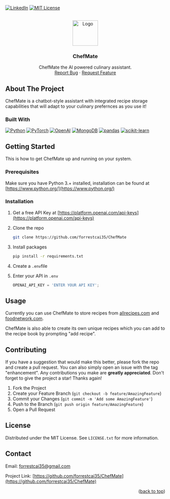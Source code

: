
<a name="readme-top"></a>




[![LinkedIn][linkedin-shield]][linkedin-url]
[![MIT License][license-shield]][license-url]


<!-- PROJECT LOGO -->
<br />
<div align="center">
  <a href="https://github.com/forrestcai35/ChefMate">
    <img src="Sprites/ChefMateIcon.ico" alt="Logo" width="80" height="80">
  </a>

<h3 align="center">ChefMate</h3>

  <p align="center">
    ChefMate the AI powered culinary assistant.
    <br />
    <a href="https://github.com/forrestcai35/ChefMate/issues">Report Bug</a>
    ·
    <a href="https://github.com/forrestcai35/ChefMate/pulls">Request Feature</a>
  </p>
</div>




<!-- ABOUT THE PROJECT -->
## About The Project
ChefMate is a chatbot-style assistant with integrated recipe storage capabilities that will adapt to your culinary prefernces as you use it!



### Built With

[![Python][python-shield]][python-url]
[![PyTorch][pytorch-shield]][pytorch-url]
[![OpenAI][openai-shield]][openai-url]
[![MongoDB][mongodb-shield]][mongodb-url]
[![pandas][pandas-shield]][pandas-url]
[![scikit-learn][scikit-shield]][scikit-url]



<!-- GETTING STARTED -->
## Getting Started

This is how to get ChefMate up and running on your system.

### Prerequisites

Make sure you have Python 3.+ installed, installation can be found at [https://www.python.org/](https://www.python.org/)

### Installation

1. Get a free API Key at [https://platform.openai.com/api-keys](https://platform.openai.com/api-keys)
2. Clone the repo
   ```sh
   git clone https://github.com/forrestcai35/ChefMate
   ```
3. Install packages
   ```sh
   pip install -r requirements.txt
   ```
4. Create a `.env`file

5. Enter your API in `.env`
   ```js
   OPENAI_API_KEY = 'ENTER YOUR API KEY';
   ```




<!-- USAGE EXAMPLES -->
## Usage


Currently you can use ChefMate to store recipes from [allrecipes.com](allrecipes.com) and [foodnetwork.com](foodnetwork.com). 

ChefMate is also able to create its own unique recipes which you can add to the recipe book by prompting "add recipe".






<!-- CONTRIBUTING -->
## Contributing



If you have a suggestion that would make this better, please fork the repo and create a pull request. You can also simply open an issue with the tag "enhancement". Any contributions you make are **greatly appreciated**. 
Don't forget to give the project a star! Thanks again!

1. Fork the Project
2. Create your Feature Branch (`git checkout -b feature/AmazingFeature`)
3. Commit your Changes (`git commit -m 'Add some AmazingFeature'`)
4. Push to the Branch (`git push origin feature/AmazingFeature`)
5. Open a Pull Request





<!-- LICENSE -->
## License

Distributed under the MIT License. See `LICENSE.txt` for more information.




<!-- CONTACT -->
## Contact

Email: forrestcai35@gmail.com

Project Link: [https://github.com/forrestcai35/ChefMate](https://github.com/forrestcai35/ChefMate)

<p align="right">(<a href="#readme-top">back to top</a>)</p>



<!-- MARKDOWN LINKS & IMAGES -->
<!-- https://www.markdownguide.org/basic-syntax/#reference-style-links -->
[contributors-shield]: https://img.shields.io/github/contributors/github_username/repo_name.svg?style=for-the-badge
[contributors-url]: https://github.com/github_username/repo_name/graphs/contributors
[forks-shield]: https://img.shields.io/github/forks/github_username/repo_name.svg?style=for-the-badge
[forks-url]: https://github.com/github_username/repo_name/network/members
[stars-shield]: https://img.shields.io/github/stars/github_username/repo_name.svg?style=for-the-badge
[stars-url]: https://github.com/github_username/repo_name/stargazers
[license-shield]: https://img.shields.io/badge/MIT-red?style=for-the-badge&label=LICENSE
[license-url]: https://github.com/forrestcai35/ChefMate/blob/master/LICENSE.txt
[linkedin-shield]: https://img.shields.io/badge/-LinkedIn-black.svg?style=for-the-badge&logo=linkedin&colorB=555
[linkedin-url]: https://linkedin.com/in/forrestcai

[python-shield]: https://img.shields.io/badge/Python-%233776AB?style=for-the-badge&logo=Python&labelColor=black
[python-url]: https://python.org

[pytorch-shield]: https://img.shields.io/badge/PyTorch-%23EE4C2C?style=for-the-badge&logo=PyTorch&labelColor=black
[pytorch-url]: https://pytorch.org

[openai-shield]: https://img.shields.io/badge/OpenAI-%23412991?style=for-the-badge&logo=OpenAI&labelColor=black
[openai-url]: https://openai.com

[mongodb-shield]: https://img.shields.io/badge/MongoDB-%2347A248?style=for-the-badge&logo=MongoDB&labelColor=black
[mongodb-url]: https://mongodb.com

[pandas-shield]: https://img.shields.io/badge/pandas-%23150458?style=for-the-badge&logo=pandas&labelColor=black
[pandas-url]: https://pandas.pydata.org/


[scikit-shield]: https://img.shields.io/badge/scikit-%23F7931E?style=for-the-badge&logo=scikit-learn&labelColor=black
[scikit-url]: https://scikit-learn.org/stable/
